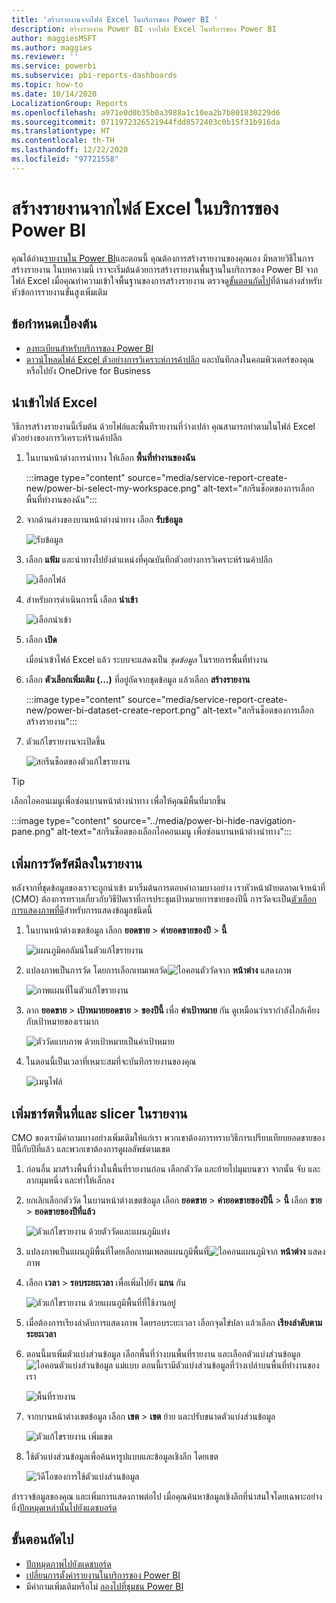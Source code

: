```yaml
---
title: 'สร้างรายงานจากไฟล์ Excel ในบริการของ Power BI '
description: สร้างรายงาน Power BI จากไฟล์ Excel ในบริการของ Power BI
author: maggiesMSFT
ms.author: maggies
ms.reviewer: ''
ms.service: powerbi
ms.subservice: pbi-reports-dashboards
ms.topic: how-to
ms.date: 10/14/2020
LocalizationGroup: Reports
ms.openlocfilehash: a971e0d0b35b0a3988a1c10ea2b7b801830229d6
ms.sourcegitcommit: 0711972326521944fdd8572403c0b15f31b916da
ms.translationtype: HT
ms.contentlocale: th-TH
ms.lasthandoff: 12/22/2020
ms.locfileid: "97721558"
---
```

# <a name="create-a-report-from-an-excel-file-in-the-power-bi-service"></a>สร้างรายงานจากไฟล์ Excel ในบริการของ Power BI
คุณได้อ่าน[รายงานใน Power BI](../consumer/end-user-reports.md)และตอนนี้ คุณต้องการสร้างรายงานของคุณเอง มีหลายวิธีในการสร้างรายงาน ในบทความนี้ เราจะเริ่มต้นด้วยการสร้างรายงานพื้นฐานในบริการของ Power BI จากไฟล์ Excel เมื่อคุณทำความเข้าใจพื้นฐานของการสร้างรายงาน ตรวจดู[ขั้นตอนถัดไป](#next-steps)ที่ด้านล่างสำหรับหัวข้อการรายงานขั้นสูงเพิ่มเติม  

## <a name="prerequisites"></a>ข้อกำหนดเบื้องต้น
- [ลงทะเบียนสำหรับบริการของ Power BI](../fundamentals/service-self-service-signup-for-power-bi.md) 
- [ดาวน์โหลดไฟล์ Excel ตัวอย่างการวิเคราะห์การค้าปลีก](https://go.microsoft.com/fwlink/?LinkId=529778) และบันทึกลงในคอมพิวเตอร์ของคุณหรือไปยัง OneDrive for Business

## <a name="import-the-excel-file"></a>นำเข้าไฟล์ Excel
วิธีการสร้างรายงานนี้เริ่มต้น ด้วยไฟล์และพื้นทีรายงานที่ว่างเปล่า คุณสามารถทำตามในไฟล์ Excel ตัวอย่างของการวิเคราะห์ร้านค้าปลีก

1. ในบานหน้าต่างการนำทาง ให้เลือก **พื้นที่ทำงานของฉัน**
   
   :::image type="content" source="media/service-report-create-new/power-bi-select-my-workspace.png" alt-text="สกรีนช็อตของการเลือก พื้นที่ทำงานของฉัน":::
2. จากด้านล่างของบานหน้าต่างนำทาง เลือก **รับข้อมูล**
   
   ![รับข้อมูล](media/service-report-create-new/power-bi-get-data3.png)
3. เลือก **แฟ้ม** และนำทางไปยังตำแหน่งที่คุณบันทึกตัวอย่างการวิเคราะห์ร้านค้าปลีก
   
    ![เลือกไฟล์](media/service-report-create-new/power-bi-select-files.png)
4. สำหรับการดำเนินการนี้ เลือก **นำเข้า**
   
   ![เลือกนำเข้า](media/service-report-create-new/power-bi-import.png)
5. เลือก **เปิด**

   เมื่อนำเข้าไฟล์ Excel แล้ว ระบบจะแสดงเป็น *ชุดข้อมูล* ในรายการพื้นที่ทำงาน

1. เลือก **ตัวเลือกเพิ่มเติม (...)** ที่อยู่ถัดจากชุดข้อมูล แล้วเลือก **สร้างรายงาน**
   
   :::image type="content" source="media/service-report-create-new/power-bi-dataset-create-report.png" alt-text="สกรีนช็อตของการเลือก สร้างรายงาน":::
6. ตัวแก้ไขรายงานจะเปิดขึ้น 
   
   ![สกรีนช็อตของตัวแก้ไขรายงาน](media/service-report-create-new/power-bi-blank-report.png)

> [!TIP]
> เลือกไอคอนเมนูเพื่อซ่อนบานหน้าต่างนำทาง เพื่อให้คุณมีพื้นที่มากขึ้น
> 
> :::image type="content" source="../media/power-bi-hide-navigation-pane.png" alt-text="สกรีนช็อตของเลือกไอคอนเมนู เพื่อซ่อนบานหน้าต่างนำทาง":::


## <a name="add-a-radial-gauge-to-the-report"></a>เพิ่มการวัดรัศมีลงในรายงาน
หลังจากที่ชุดข้อมูลของเราจะถูกนำเข้า มาเริ่มต้นการตอบคำถามบางอย่าง  เราหัวหน้าฝ่ายตลาดเจ้าหน้าที่ (CMO) ต้องการทราบเกี่ยวกับวิธีปิดเราที่การประชุมเป้าหมายการขายของปีนี้ การวัดจะเป็น[ตัวเลือกการแสดงภาพที่ดี](../visuals/power-bi-report-visualizations.md)สำหรับการแสดงข้อมูลชนิดนี้

1. ในบานหน้าต่างเขตข้อมูล เลือก **ยอดขาย** > **ค่ายอดขายของปี** > **นี้**
   
    ![แผนภูมิคอลัมน์ในตัวแก้ไขรายงาน](media/service-report-create-new/power-bi-report-step1.png)
2. แปลงภาพเป็นการวัด โดยการเลือกเทมเพลวัด![ไอคอนตัววัด](media/service-report-create-new/powerbi-gauge-icon.png)จาก **หน้าต่าง** แสดงภาพ
   
    ![ภาพแผนที่ในตัวแก้ไขรายงาน](media/service-report-create-new/power-bi-report-step2.png)
3. ลาก **ยอดขาย** > **เป้าหมายยอดขาย** > **ของปีนี้** เพื่อ **ค่าเป้าหมาย** กัน ดูเหมือนว่าเรากำลังใกล้เคียงกับเป้าหมายของเรามาก
   
    ![ตัววัดแบบภาพ ด้วยเป้าหมายเป็นค่าเป้าหมาย](media/service-report-create-new/power-bi-report-step3.png)
4. ในตอนนี้เป็นเวลาที่เหมาะสมที่จะบันทึกรายงานของคุณ
   
   ![เมนูไฟล์](media/service-report-create-new/powerbi-save.png)

## <a name="add-an-area-chart-and-slicer-to-the-report"></a>เพิ่มชาร์ตพื้นที่และ slicer ในรายงาน
CMO ของเรามีคำถามบางอย่างเพิ่มเติมให้แก่เรา พวกเขาต้องการทราบวิธีการเปรียบเทียบยอดขายของปีนี้กับปีที่แล้ว และพวกเขาต้องการดูผลลัพธ์ตามเขต

1. ก่อนอื่น มาสร้างพื้นที่ว่างในพื้นที่รายงานก่อน เลือกตัววัด และย้ายไปมุมบนขวา จากนั้น จับ และลากมุมหนึ่ง และทำให้เล็กลง
2. ยกเลิกเลือกตัววัด ในบานหน้าต่างเขตข้อมูล เลือก **ยอดขาย** > **ค่ายอดขายของปีนี้** > **นี้** เลือก **ขาย** > **ยอดขายของปีที่แล้ว**
   
    ![ตัวแก้ไขรายงาน ด้วยตัววัดและแผนภูมิแท่ง](media/service-report-create-new/power-bi-report-step4.png)
3. แปลงภาพเป็นแผนภูมิพื้นที่โดยเลือกเทมเพลตแผนภูมิพื้นที่![
ไอคอนแผนภูมิ](media/service-report-create-new/power-bi-areachart-icon.png)จาก **หน้าต่าง** แสดงภาพ
4. เลือก **เวลา** > **รอบระยะเวลา** เพื่อเพิ่มไปยัง **แกน** กัน
   
    ![ตัวแก้ไขรายงาน ด้วยแผนภูมิพื้นที่ที่ใช้งานอยู่](media/service-report-create-new/power-bi-report-step5.png)
5. เมื่อต้องการเรียงลำดับการแสดงภาพ โดยรอบระยะเวลา เลือกจุดไข่ปลา แล้วเลือก **เรียงลำดับตามระยะเวลา**
6. ตอนนี้มาเพิ่มตัวแบ่งส่วนข้อมูล เลือกพื้นที่ว่างบนพื้นที่รายงาน และเลือกตัวแบ่งส่วนข้อมูล ![ไอคอนตัวแบ่งส่วนข้อมูล](media/service-report-create-new/power-bi-slicer-icon.png) แม่แบบ ตอนนี้เรามีตัวแบ่งส่วนข้อมูลที่ว่างเปล่าบนพื้นที่ทำงานของเรา
   
    ![พื้นที่รายงาน](media/service-report-create-new/power-bi-report-step6.png)    
7. จากบานหน้าต่างเขตข้อมูล เลือก **เขต** > **เขต** ย้าย และปรับขนาดตัวแบ่งส่วนข้อมูล
   
    ![ตัวแก้ไขรายงาน เพิ่มเขต](media/service-report-create-new/power-bi-report-step7.png)  
8. ใช้ตัวแบ่งส่วนข้อมูลเพื่อค้นหารูปแบบและข้อมูลเชิงลึก โดยเขต
   
   ![วิดีโอของการใช้ตัวแบ่งส่วนข้อมูล](media/service-report-create-new/power-bi-slicer-video2.gif)  

สำรวจข้อมูลของคุณ และเพิ่มการแสดงภาพต่อไป เมื่อคุณค้นหาข้อมูลเชิงลึกที่น่าสนใจโดยเฉพาะอย่างยิ่ง[ปักหมุดเหล่านั้นไปยังแดชบอร์ด](service-dashboard-pin-tile-from-report.md)

## <a name="next-steps"></a>ขั้นตอนถัดไป

* [ปักหมุดภาพไปยังแดชบอร์ด](service-dashboard-pin-tile-from-report.md)
* [เปลี่ยนการตั้งค่ารายงานในบริการของ Power BI](power-bi-report-settings.md)
* มีคำถามเพิ่มเติมหรือไม่ [ลองไปที่ชุมชน Power BI](https://community.powerbi.com/)
